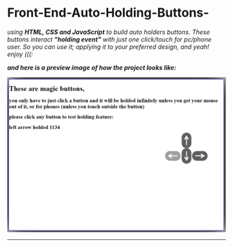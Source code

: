 # Front-End-Auto-Holding-Buttons-
*using **HTML, CSS and JavaScript** to build auto holders buttons.
These buttons interact **"holding event"** with just one click/touch for pc/phone user.
So you can use  it; applying it to your preferred design,
and yeah! enjoy (((:*

***and here is a preview image of how the project looks like:***

![preview image of proposed project for holding buttons](preview/show.png)

__________________________________________________________________________
